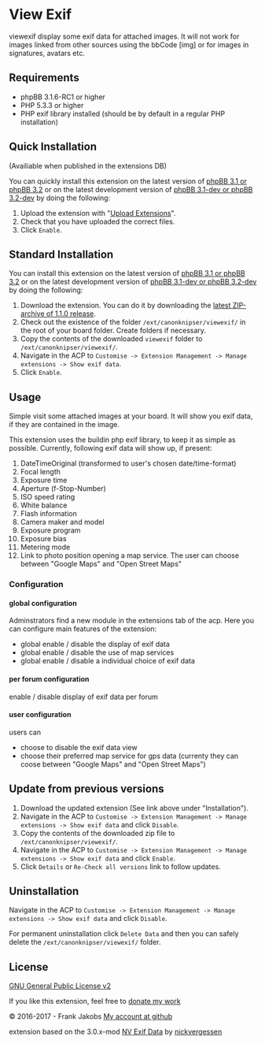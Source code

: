 View Exif
===========
viewexif display some exif data for attached images. It will not work for images linked from other sources using the bbCode [img] or for images in signatures, avatars etc.


## Requirements
* phpBB 3.1.6-RC1 or higher
* PHP 5.3.3 or higher
* PHP exif library installed (should be by default in a regular PHP installation)


## Quick Installation
(Availiable when published in the extensions DB)

You can quickly install this extension on the latest version of [phpBB 3.1 or phpBB 3.2](https://www.phpbb.com/downloads/) or on the latest development version of [phpBB 3.1-dev or phpBB 3.2-dev](https://github.com/phpbb/phpbb3) by doing the following:

1. Upload the extension with "[Upload Extensions](https://github.com/BoardTools/upload)".
2. Check that you have uploaded the correct files.
3. Click `Enable`.


## Standard Installation
You can install this extension on the latest version of [phpBB 3.1 or phpBB 3.2](https://www.phpbb.com/downloads/) or on the latest development version of [phpBB 3.1-dev or phpBB 3.2-dev](https://github.com/phpbb/phpbb3) by doing the following:

1. Download the extension. You can do it by downloading the [latest ZIP-archive of 1.1.0 release](http://download.canonknipser.com/canonknipser_viewexif_1_1_0.zip).
2. Check out the existence of the folder `/ext/canonknipser/viewexif/` in the root of your board folder. Create folders if necessary.
3. Copy the contents of the downloaded `viewexif` folder to `/ext/canonknipser/viewexif/`.
4. Navigate in the ACP to `Customise -> Extension Management -> Manage extensions -> Show exif data`.
5. Click `Enable`.


## Usage

Simple visit some attached images at your board. It will show you exif data, if they are contained in the image.

This extension uses the buildin php exif library, to keep it as simple as possible.
Currently, following exif data will show up, if present:

1. DateTimeOriginal (transformed to user's chosen date/time-format)
2. Focal length
3. Exposure time
4. Aperture (f-Stop-Number)
5. ISO speed rating
6. White balance
7. Flash information
8. Camera maker and model
9. Exposure program
10. Exposure bias
11. Metering mode
12. Link to photo position opening a map service. The user can choose between "Google Maps" and "Open Street Maps"


### Configuration


#### global configuration

Adminstrators find a new module in the extensions tab of the acp. Here you can configure main features of the extension:

- global enable / disable the display of exif data
- global enable / disable the use of map services
- global enable / disable a individual choice of exif data


#### per forum configuration

enable / disable display of exif data per forum


#### user configuration

users can
- choose to disable the exif data view
- choose their preferred map service for gps data (currenty they can coose between "Google Maps" and "Open Street Maps") 


## Update from previous versions
1. Download the updated extension (See link above under "Installation").
2. Navigate in the ACP to `Customise -> Extension Management -> Manage extensions -> Show exif data` and click `Disable`.
3. Copy the contents of the downloaded zip file  to `/ext/canonknipser/viewexif/`.
4. Navigate in the ACP to `Customise -> Extension Management -> Manage extensions -> Show exif data` and click `Enable`.
5. Click `Details` or `Re-Check all versions` link to follow updates.


## Uninstallation
Navigate in the ACP to `Customise -> Extension Management -> Manage extensions -> Show exif data` and click `Disable`.

For permanent uninstallation click `Delete Data` and then you can safely delete the `/ext/canonknipser/viewexif/` folder.


## License
[GNU General Public License v2](http://opensource.org/licenses/GPL-2.0)

If you like this extension, feel free to [donate my work](https://www.paypal.me/FJakobs2105)

© 2016-2017 - Frank Jakobs [My account at github](https://github.com/canonknipser)

extension based on the 3.0.x-mod [NV Exif Data](https://www.phpbb.com/community/viewtopic.php?t=1107475) by [nickvergessen](https://www.phpbb.com/community/memberlist.php?mode=viewprofile&u=315319) 
